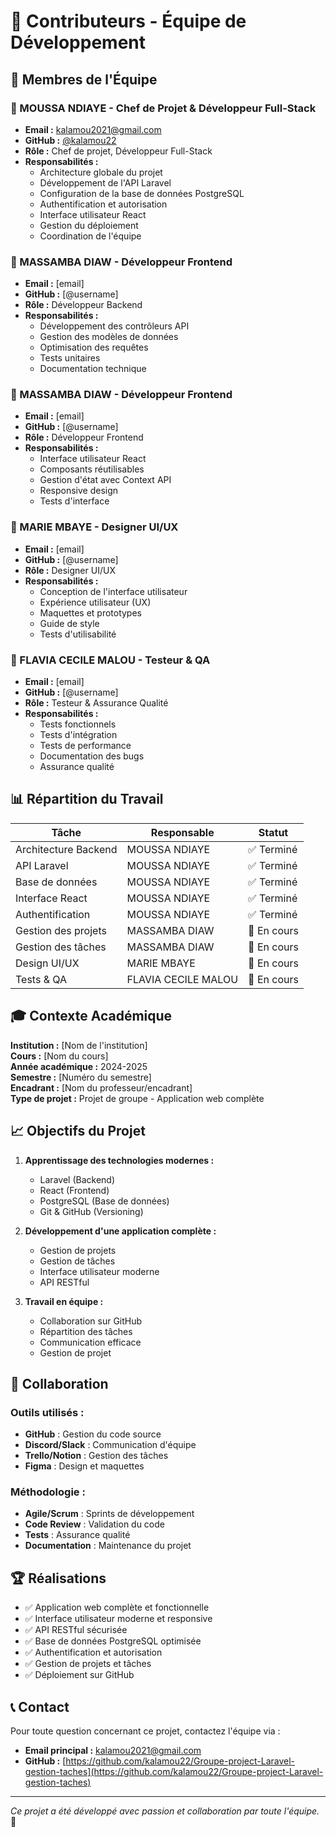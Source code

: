 # 👥 Contributeurs - Équipe de Développement

## 🎯 Membres de l'Équipe

### 🚀 MOUSSA NDIAYE - Chef de Projet & Développeur Full-Stack
- **Email :** kalamou2021@gmail.com
- **GitHub :** [@kalamou22](https://github.com/kalamou22)
- **Rôle :** Chef de projet, Développeur Full-Stack
- **Responsabilités :**
  - Architecture globale du projet
  - Développement de l'API Laravel
  - Configuration de la base de données PostgreSQL
  - Authentification et autorisation
  - Interface utilisateur React
  - Gestion du déploiement
  - Coordination de l'équipe

### 🎨 MASSAMBA DIAW - Développeur Frontend
- **Email :** [email]
- **GitHub :** [@username]
- **Rôle :** Développeur Backend
- **Responsabilités :**
  - Développement des contrôleurs API
  - Gestion des modèles de données
  - Optimisation des requêtes
  - Tests unitaires
  - Documentation technique

### 🎨 MASSAMBA DIAW - Développeur Frontend
- **Email :** [email]
- **GitHub :** [@username]
- **Rôle :** Développeur Frontend
- **Responsabilités :**
  - Interface utilisateur React
  - Composants réutilisables
  - Gestion d'état avec Context API
  - Responsive design
  - Tests d'interface

### 🎨 MARIE MBAYE - Designer UI/UX
- **Email :** [email]
- **GitHub :** [@username]
- **Rôle :** Designer UI/UX
- **Responsabilités :**
  - Conception de l'interface utilisateur
  - Expérience utilisateur (UX)
  - Maquettes et prototypes
  - Guide de style
  - Tests d'utilisabilité

### 🧪 FLAVIA CECILE MALOU - Testeur & QA
- **Email :** [email]
- **GitHub :** [@username]
- **Rôle :** Testeur & Assurance Qualité
- **Responsabilités :**
  - Tests fonctionnels
  - Tests d'intégration
  - Tests de performance
  - Documentation des bugs
  - Assurance qualité

## 📊 Répartition du Travail

| Tâche | Responsable | Statut |
|-------|-------------|--------|
| Architecture Backend | MOUSSA NDIAYE | ✅ Terminé |
| API Laravel | MOUSSA NDIAYE | ✅ Terminé |
| Base de données | MOUSSA NDIAYE | ✅ Terminé |
| Interface React | MOUSSA NDIAYE | ✅ Terminé |
| Authentification | MOUSSA NDIAYE | ✅ Terminé |
| Gestion des projets | MASSAMBA DIAW | 🔄 En cours |
| Gestion des tâches | MASSAMBA DIAW | 🔄 En cours |
| Design UI/UX | MARIE MBAYE | 🔄 En cours |
| Tests & QA | FLAVIA CECILE MALOU | 🔄 En cours |

## 🎓 Contexte Académique

**Institution :** [Nom de l'institution]  
**Cours :** [Nom du cours]  
**Année académique :** 2024-2025  
**Semestre :** [Numéro du semestre]  
**Encadrant :** [Nom du professeur/encadrant]  
**Type de projet :** Projet de groupe - Application web complète

## 📈 Objectifs du Projet

1. **Apprentissage des technologies modernes :**
   - Laravel (Backend)
   - React (Frontend)
   - PostgreSQL (Base de données)
   - Git & GitHub (Versioning)

2. **Développement d'une application complète :**
   - Gestion de projets
   - Gestion de tâches
   - Interface utilisateur moderne
   - API RESTful

3. **Travail en équipe :**
   - Collaboration sur GitHub
   - Répartition des tâches
   - Communication efficace
   - Gestion de projet

## 🤝 Collaboration

### Outils utilisés :
- **GitHub** : Gestion du code source
- **Discord/Slack** : Communication d'équipe
- **Trello/Notion** : Gestion des tâches
- **Figma** : Design et maquettes

### Méthodologie :
- **Agile/Scrum** : Sprints de développement
- **Code Review** : Validation du code
- **Tests** : Assurance qualité
- **Documentation** : Maintenance du projet

## 🏆 Réalisations

- ✅ Application web complète et fonctionnelle
- ✅ Interface utilisateur moderne et responsive
- ✅ API RESTful sécurisée
- ✅ Base de données PostgreSQL optimisée
- ✅ Authentification et autorisation
- ✅ Gestion de projets et tâches
- ✅ Déploiement sur GitHub

## 📞 Contact

Pour toute question concernant ce projet, contactez l'équipe via :
- **Email principal :** kalamou2021@gmail.com
- **GitHub :** [https://github.com/kalamou22/Groupe-project-Laravel-gestion-taches](https://github.com/kalamou22/Groupe-project-Laravel-gestion-taches)

---

*Ce projet a été développé avec passion et collaboration par toute l'équipe.* 🚀 